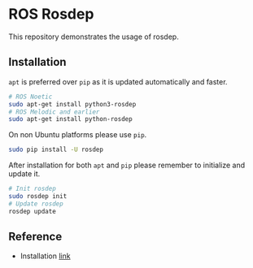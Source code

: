 # ROS Rosdep

This repository demonstrates the usage of rosdep.

## Installation

`apt` is preferred over `pip` as it is updated automatically and faster.  
```bash
# ROS Noetic
sudo apt-get install python3-rosdep
# ROS Melodic and earlier
sudo apt-get install python-rosdep
```

On non Ubuntu platforms please use `pip`.
```bash
sudo pip install -U rosdep
```

After installation for both `apt` and `pip` please remember to initialize and update it.  
```bash
# Init rosdep
sudo rosdep init
# Update rosdep
rosdep update
```

## Reference

- Installation [link](http://wiki.ros.org/rosdep)